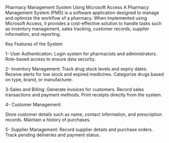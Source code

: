 Pharmacy Management System Using Microsoft Access
A Pharmacy Management System (PMS) is a software application designed to manage and optimize the workflow of a pharmacy. When implemented using Microsoft Access, it provides a cost-effective solution to handle tasks such as inventory management, sales tracking, customer records, supplier information, and reporting.

Key Features of the System

1- User Authentication:
  Login system for pharmacists and administrators.
  Role-based access to ensure data security.


2- Inventory Management:
  Track drug stock levels and expiry dates.
  Receive alerts for low stock and expired medicines.
  Categorize drugs based on type, brand, or manufacturer.


3-Sales and Billing:
  Generate invoices for customers.
  Record sales transactions and payment methods.
  Print receipts directly from the system.


4- Customer Management:

  Store customer details such as name, contact information, and prescription records.
  Maintain a history of purchases.


5- Supplier Management:
  Record supplier details and purchase orders.
  Track pending deliveries and payment status.

